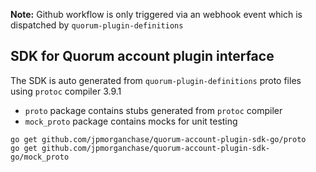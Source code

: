 **Note:** Github workflow is only triggered via an webhook event which is dispatched by `quorum-plugin-definitions`

## SDK for Quorum account plugin interface

The SDK is auto generated from `quorum-plugin-definitions` proto files using `protoc` compiler 3.9.1

- `proto` package contains stubs generated from `protoc` compiler
- `mock_proto` package contains mocks for unit testing

```
go get github.com/jpmorganchase/quorum-account-plugin-sdk-go/proto
go get github.com/jpmorganchase/quorum-account-plugin-sdk-go/mock_proto
```
